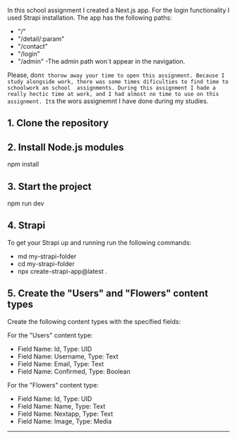 In this school assignment I created a Next.js app.
For the login functionality I used Strapi installation.
The app has the following paths:
- "/"
- "/detail/:param"
- "/contact"
- "/login"
- "/admin" -The admin path won`t appear in the navigation.

Please, don`t thorow away your time to open this assignment. Because I study alongside work, there was some times dificulties to find time to schoolwork an school  assignments. During this assignment I hade a really hectic time at work, and I had almost no time to use on this assignment. It`s the wors assignemnt I have done during my studies. 

## 1. Clone the repository
## 2. Install Node.js modules
   npm install
## 3. Start the project
   npm run dev
## 4. Strapi
  To get your Strapi up and running run the following commands:
  - md my-strapi-folder
  - cd my-strapi-folder
  - npx create-strapi-app@latest .
## 5. Create the "Users" and "Flowers" content types
Create the following content types with the specified fields:

For the "Users" content type:

- Field Name: Id, Type: UID
- Field Name: Username, Type: Text
- Field Name: Email, Type: Text
- Field Name: Confirmed, Type: Boolean

For the "Flowers" content type:

- Field Name: Id, Type: UID
- Field Name: Name, Type: Text
- Field Name: Nextapp, Type: Text
- Field Name: Image, Type: Media




-------------------------------------------------------------------------------------
